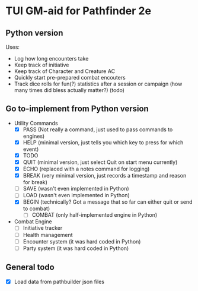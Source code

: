 # TUI GM-aid for Pathfinder 2e
## Python version
Uses:
- Log how long encounters take
- Keep track of initiative
- Keep track of Character and Creature AC
- Quickly start pre-prepared combat encouters
- Track dice rolls for fun(?) statistics after a session or campaign (how many times did bless actually matter?) (todo)

## Go to-implement from Python version
- Utility Commands
    - [x] PASS (Not really a command, just used to pass commands to engines)
    - [x] HELP (minimal version, just tells you which key to press for which event)
    - [x] TODO
    - [x] QUIT (minimal version, just select Quit on start menu currently)
    - [x] ECHO (replaced with a notes command for logging)
    - [x] BREAK (very minimal version, just records a timestamp and reason for break)
    - [ ] SAVE (wasn't even implemented in Python)
    - [ ] LOAD (wasn't even implemented in Python)
    - [x] BEGIN (technically? Got a message that so far can either quit or send to combat)
        - [ ] COMBAT (only half-implemented engine in Python)
- Combat Engine
    - [ ] Initiative tracker
    - [ ] Health management
    - [ ] Encounter system (it was hard coded in Python)
    - [ ] Party system (it was hard coded in Python)
## General todo
- [x] Load data from pathbuilder json files
